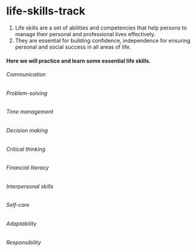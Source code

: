 # life-skills-track
1. Life skills are a set of abilities and competencies that help persons to manage their personal and professional lives effectively.
2. They are essential for building confidence, independence for ensuring personal and social success in all areas of life.
#### Here we will practice and learn some essential life skills.
###### Communication
###### Problem-solving
###### Time management
###### Decision making
###### Critical thinking
###### Financial literacy
###### Interpersonal skills
###### Self-care
###### Adaptability
###### Responsibility
